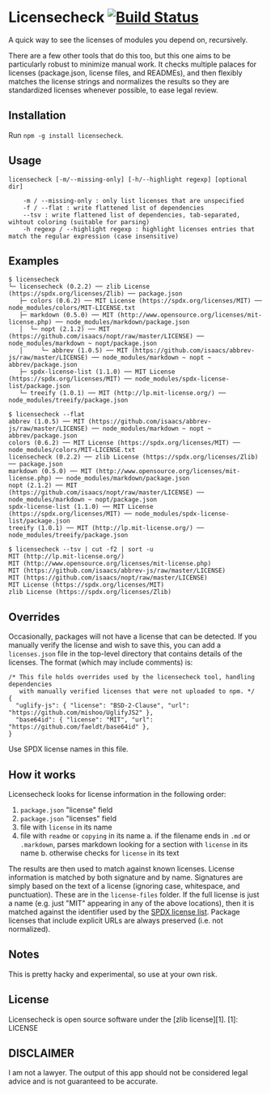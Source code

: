 Licensecheck [![Build Status](https://travis-ci.org/marcello3d/node-licensecheck.png)](https://travis-ci.org/marcello3d/node-licensecheck)
============

A quick way to see the licenses of modules you depend on, recursively.

There are a few other tools that do this too, but this one aims to be particularly robust to minimize manual work.
It checks multiple palaces for licenses (package.json, license files, and READMEs), and then flexibly matches
the license strings and normalizes the results so they are standardized licenses whenever possible, to ease
legal review.


Installation
------------

Run `npm -g install licensecheck`.

Usage
-----
```
licensecheck [-m/--missing-only] [-h/--highlight regexp] [optional dir]

    -m / --missing-only : only list licenses that are unspecified
    -f / --flat : write flattened list of dependencies
    --tsv : write flattened list of dependencies, tab-separated, wihtout coloring (suitable for parsing)
    -h regexp / --highlight regexp : highlight licenses entries that match the regular expression (case insensitive)

```


Examples
--------

```
$ licensecheck
└─ licensecheck (0.2.2) ── zlib License (https://spdx.org/licenses/Zlib) ── package.json
   ├─ colors (0.6.2) ── MIT License (https://spdx.org/licenses/MIT) ── node_modules/colors/MIT-LICENSE.txt
   ├─ markdown (0.5.0) ── MIT (http://www.opensource.org/licenses/mit-license.php) ── node_modules/markdown/package.json
   │  └─ nopt (2.1.2) ── MIT (https://github.com/isaacs/nopt/raw/master/LICENSE) ── node_modules/markdown ~ nopt/package.json
   │     └─ abbrev (1.0.5) ── MIT (https://github.com/isaacs/abbrev-js/raw/master/LICENSE) ── node_modules/markdown ~ nopt ~ abbrev/package.json
   ├─ spdx-license-list (1.1.0) ── MIT License (https://spdx.org/licenses/MIT) ── node_modules/spdx-license-list/package.json
   └─ treeify (1.0.1) ── MIT (http://lp.mit-license.org/) ── node_modules/treeify/package.json

$ licensecheck --flat
abbrev (1.0.5) ── MIT (https://github.com/isaacs/abbrev-js/raw/master/LICENSE) ── node_modules/markdown ~ nopt ~ abbrev/package.json
colors (0.6.2) ── MIT License (https://spdx.org/licenses/MIT) ── node_modules/colors/MIT-LICENSE.txt
licensecheck (0.2.2) ── zlib License (https://spdx.org/licenses/Zlib) ── package.json
markdown (0.5.0) ── MIT (http://www.opensource.org/licenses/mit-license.php) ── node_modules/markdown/package.json
nopt (2.1.2) ── MIT (https://github.com/isaacs/nopt/raw/master/LICENSE) ── node_modules/markdown ~ nopt/package.json
spdx-license-list (1.1.0) ── MIT License (https://spdx.org/licenses/MIT) ── node_modules/spdx-license-list/package.json
treeify (1.0.1) ── MIT (http://lp.mit-license.org/) ── node_modules/treeify/package.json

$ licensecheck --tsv | cut -f2 | sort -u
MIT (http://lp.mit-license.org/)
MIT (http://www.opensource.org/licenses/mit-license.php)
MIT (https://github.com/isaacs/abbrev-js/raw/master/LICENSE)
MIT (https://github.com/isaacs/nopt/raw/master/LICENSE)
MIT License (https://spdx.org/licenses/MIT)
zlib License (https://spdx.org/licenses/Zlib)
```

Overrides
---------

Occasionally, packages will not have a license that can be detected. If you manually verify the license and wish
to save this, you can add a `licenses.json` file in the top-level directory that contains details of the licenses.
The format (which may include comments) is:

````
/* This file holds overrides used by the licensecheck tool, handling dependencies
   with manually verified licenses that were not uploaded to npm. */
{
  "uglify-js": { "license": "BSD-2-Clause", "url": "https://github.com/mishoo/UglifyJS2" },
  "base64id": { "license": "MIT", "url": "https://github.com/faeldt/base64id" },
}
````

Use SPDX license names in this file.


How it works
------------

Licensecheck looks for license information in the following order:

1. `package.json` "license" field
2. `package.json` "licenses" field
3. file with `license` in its name
4. file with `readme` or `copying` in its name
    a. if the filename ends in `.md` or `.markdown`, parses markdown looking for a section with `license` in its name
    b. otherwise checks for `license` in its text

The results are then used to match against known licenses. License information is matched by both signature and by
name. Signatures are simply based on the text of a license (ignoring case, whitespace, and punctuation).
These are in the `license-files` folder. If the full license is just a name (e.g. just "MIT" appearing in any of the
above locations), then it is matched against the identifier used by the [SPDX license list](http://spdx.org/licenses/).
Package licenses that include explicit URLs are always preserved (i.e. not normalized).


Notes
-----

This is pretty hacky and experimental, so use at your own risk. 


License
-------

Licensecheck is open source software under the [zlib license][1].
[1]: LICENSE


DISCLAIMER
----------

I am not a lawyer. The output of this app should not be considered legal advice and is not guaranteed to be accurate.
